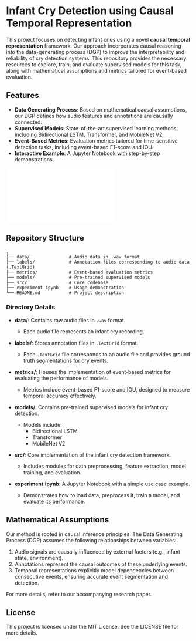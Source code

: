 # Infant Cry Detection using Causal Temporal Representation

This project focuses on detecting infant cries using a novel **causal temporal representation** framework. Our approach incorporates causal reasoning into the data-generating process (DGP) to improve the interpretability and reliability of cry detection systems. This repository provides the necessary resources to explore, train, and evaluate supervised models for this task, along with mathematical assumptions and metrics tailored for event-based evaluation.

## Features
- **Data Generating Process**: Based on mathematical causal assumptions, our DGP defines how audio features and annotations are causally connected.
- **Supervised Models**: State-of-the-art supervised learning methods, including Bidirectional LSTM, Transformer, and MobileNet V2.
- **Event-Based Metrics**: Evaluation metrics tailored for time-sensitive detection tasks, including event-based F1-score and IOU.
- **Interactive Example**: A Jupyter Notebook with step-by-step demonstrations.

![Data Generating Process](main.img)

## Repository Structure

```plaintext
.
├── data/               # Audio data in .wav format
├── labels/             # Annotation files corresponding to audio data (.TextGrid)
├── metrics/            # Event-based evaluation metrics
├── models/             # Pre-trained supervised models
├── src/                # Core codebase
├── experiment.ipynb    # Usage demonstration
└── README.md           # Project description
```

### Directory Details

- **data/**: Contains raw audio files in `.wav` format.
  - Each audio file represents an infant cry recording.

- **labels/**: Stores annotation files in `.TextGrid` format.
  - Each `.TextGrid` file corresponds to an audio file and provides ground truth segmentations for cry events.

- **metrics/**: Houses the implementation of event-based metrics for evaluating the performance of models.
  - Metrics include event-based F1-score and IOU, designed to measure temporal accuracy effectively.

- **models/**: Contains pre-trained supervised models for infant cry detection.
  - Models include:
    - Bidirectional LSTM
    - Transformer
    - MobileNet V2

- **src/**: Core implementation of the infant cry detection framework.
  - Includes modules for data preprocessing, feature extraction, model training, and evaluation.

- **experiment.ipynb**: A Jupyter Notebook with a simple use case example.
  - Demonstrates how to load data, preprocess it, train a model, and evaluate its performance.

## Mathematical Assumptions
Our method is rooted in causal inference principles. The Data Generating Process (DGP) assumes the following relationships between variables:
1. Audio signals are causally influenced by external factors (e.g., infant state, environment).
2. Annotations represent the causal outcomes of these underlying events.
3. Temporal representations explicitly model dependencies between consecutive events, ensuring accurate event segmentation and detection.

For more details, refer to our accompanying research paper.

## License
This project is licensed under the MIT License. See the LICENSE file for more details.
